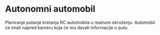 # Autonomni automobil

Planiranje putanje kretanja RC automobila u realnom okruženju. Automobil će imati napred kameru koja će mu davati informacije o putu. 
